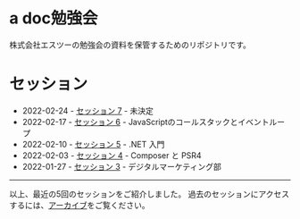 # a doc勉強会

株式会社エスツーの勉強会の資料を保管するためのリポジトリです。

# セッション

* 2022-02-24 - [セッション 7](./sessions/2022-02-24/index.md) - 未決定
* 2022-02-17 - [セッション 6](./sessions/2022-02-17/index.md) - JavaScriptのコールスタックとイベントループ
* 2022-02-10 - [セッション 5](./sessions/2022-02-10/index.md) - .NET 入門
* 2022-02-03 - [セッション 4](./sessions/2022-02-03/index.md) - Composer と PSR4
* 2022-01-27 - [セッション 3](./sessions/2022-01-27/index.md) - デジタルマーケティング部

------

以上、最近の5回のセッションをご紹介しました。
過去のセッションにアクセスするには、[アーカイブ](./archive.md)をご覧ください。